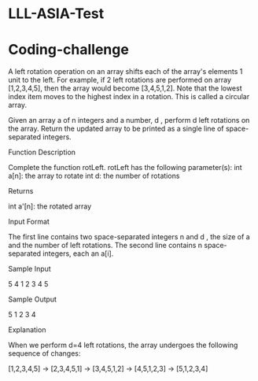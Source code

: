 # LLL-ASIA-Test
# Coding-challenge
A left rotation operation on an array shifts each of the array's elements 1 unit to the left. For example, if 2 left rotations are performed on array [1,2,3,4,5], then the array would become [3,4,5,1,2]. Note that the lowest index item moves to the highest index in a rotation. This is called a circular array.

Given an array a of n integers and a number, d , perform d left rotations on the array. Return the updated array to be printed as a single line of space-separated integers.

Function Description

Complete the function rotLeft.
rotLeft has the following parameter(s):
int a[n]: the array to rotate
int d: the number of rotations

Returns

int a'[n]: the rotated array

Input Format

The first line contains two space-separated integers n and d , the size of a and the number of left rotations.
The second line contains n space-separated integers, each an a[i].

Sample Input

5 4
1 2 3 4 5

Sample Output

5 1 2 3 4

Explanation

When we perform d=4 left rotations, the array undergoes the following sequence of changes:

[1,2,3,4,5] -> [2,3,4,5,1] -> [3,4,5,1,2] -> [4,5,1,2,3] -> [5,1,2,3,4]
